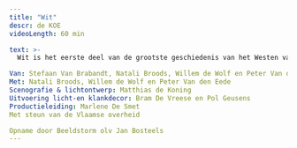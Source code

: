 ```yaml
---
title: "Wit"
descr: de KOE
videoLength: 60 min

text: >-
  Wit is het eerste deel van de grootste geschiedenis van het Westen van de KOE. In Wit zoeken we, om te beginnen, naar een nieuwe onbevangenheid, proberen we terug te gaan naar het - voor ons in ieder geval toen nog - ideologieloze witte Westen van onze jeugd. We willen kijken óf en hoe lang we het volhouden: de vertelling zonder dubbele bodem, zonder politieke agenda of verborgen kunstjargon. Of we het überhaupt nog wel kunnen: Blanco.

Van: Stefaan Van Brabandt, Natali Broods, Willem de Wolf en Peter Van den Eede  
Met: Natali Broods, Willem de Wolf en Peter Van den Eede    
Scenografie & lichtontwerp: Matthias de Koning  
Uitvoering licht-en klankdecor: Bram De Vreese en Pol Geusens    
Productieleiding: Marlene De Smet  
Met steun van de Vlaamse overheid  

Opname door Beeldstorm olv Jan Bosteels
---
```

